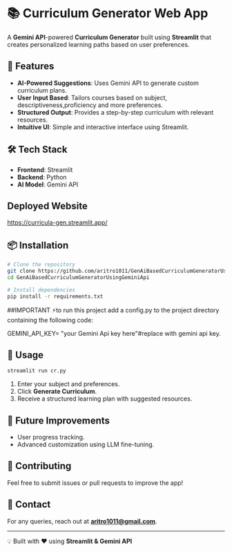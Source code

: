# 📚 Curriculum Generator Web App

A **Gemini API**-powered **Curriculum Generator** built using **Streamlit** that creates personalized learning paths based on user preferences.

## 🚀 Features
- **AI-Powered Suggestions**: Uses Gemini API to generate custom curriculum plans.
- **User Input Based**: Tailors courses based on subject, descriptiveness,proficiency and more preferences.
- **Structured Output**: Provides a step-by-step curriculum with relevant resources.
- **Intuitive UI**: Simple and interactive interface using Streamlit.

## 🛠️ Tech Stack
- **Frontend**: Streamlit
- **Backend**: Python
- **AI Model**: Gemini API

## **Deployed Website**  
https://curricula-gen.streamlit.app/

## 📦 Installation
```bash
# Clone the repository
git clone https://github.com/aritro1011/GenAiBasedCurriculumGeneratorUsingGeminiApi.git
cd GenAiBasedCurriculumGeneratorUsingGeminiApi

# Install dependencies
pip install -r requirements.txt
```
##IMPORTANT
⚡to run this project add a config.py to the project directory containing the following code:  

  GEMINI_API_KEY= "your Gemini Api key here"#replace with gemini api key.

## 🔧 Usage
```bash
streamlit run cr.py
```

1. Enter your subject and preferences.
2. Click **Generate Curriculum**.
3. Receive a structured learning plan with suggested resources.



## 🌟 Future Improvements
- User progress tracking.
- Advanced customization using LLM fine-tuning.

## 🤝 Contributing
Feel free to submit issues or pull requests to improve the app!

## 📩 Contact
For any queries, reach out at **aritro1011@gmail.com**.

---
💡 Built with ❤️ using **Streamlit & Gemini API**


